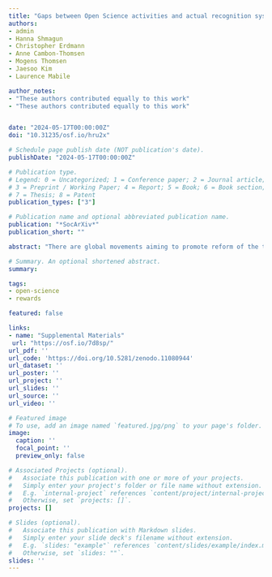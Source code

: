```yaml
---
title: "Gaps between Open Science activities and actual recognition systems: Insights from  an international survey"
authors:
- admin
- Hanna Shmagun
- Christopher Erdmann
- Anne Cambon-Thomsen
- Mogens Thomsen
- Jaesoo Kim
- Laurence Mabile

author_notes:
- "These authors contributed equally to this work"
- "These authors contributed equally to this work"


date: "2024-05-17T00:00:00Z"
doi: "10.31235/osf.io/hru2x"

# Schedule page publish date (NOT publication's date).
publishDate: "2024-05-17T00:00:00Z"

# Publication type.
# Legend: 0 = Uncategorized; 1 = Conference paper; 2 = Journal article;
# 3 = Preprint / Working Paper; 4 = Report; 5 = Book; 6 = Book section;
# 7 = Thesis; 8 = Patent
publication_types: ["3"]

# Publication name and optional abbreviated publication name.
publication: "*SocArXiv*"
publication_short: ""

abstract: "There are global movements aiming to promote reform of the traditional research evaluation and reward systems. However, a comprehensive picture of the existing best practices and efforts across various institutions to integrate Open Science into these frameworks remains underdeveloped and not fully known. The aim of this study was to identify perceptions and expectations of various research communities worldwide regarding how Open Science activities are (or should be) formally recognised and rewarded. To achieve this, a global survey was conducted in the framework of the Research Data Alliance, recruiting participants from five continents and 37 countries. Despite most participants reporting that their organisation had one form or another of formal Open Science policies, the majority indicated that their organisation lacks any initiative or tool that provides specific credits or rewards for Open Science activities. For instance, researchers from France, the United States, the Netherlands and Finland affirmed having such mechanisms in place. The study found that, among various Open Science activities, Open or FAIR data management and sharing stood out as especially deserving of explicit recognition and credit. Open Science indicators in research evaluation and/or career progression processes emerged as the most preferred type of reward."

# Summary. An optional shortened abstract.
summary:

tags:
- open-science
- rewards

featured: false

links:
- name: "Supplemental Materials"
 url: "https://osf.io/7d8sp/"
url_pdf: ''
url_code: 'https://doi.org/10.5281/zenodo.11080944'
url_dataset: ''
url_poster: ''
url_project: ''
url_slides: ''
url_source: ''
url_video: ''

# Featured image
# To use, add an image named `featured.jpg/png` to your page's folder.
image:
  caption: ''
  focal_point: ''
  preview_only: false

# Associated Projects (optional).
#   Associate this publication with one or more of your projects.
#   Simply enter your project's folder or file name without extension.
#   E.g. `internal-project` references `content/project/internal-project/index.md`.
#   Otherwise, set `projects: []`.
projects: []

# Slides (optional).
#   Associate this publication with Markdown slides.
#   Simply enter your slide deck's filename without extension.
#   E.g. `slides: "example"` references `content/slides/example/index.md`.
#   Otherwise, set `slides: ""`.
slides: ''
---
```

